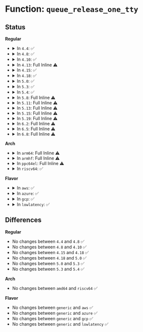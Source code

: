# Function: <code>queue_release_one_tty</code>

## Status
<b>Regular</b>
<ul>
<li>
<details>
<summary>In <code>4.4</code>: ✅</summary>

```c
void queue_release_one_tty(struct kref *kref);
```

**Collision:** Unique Static

**Inline:** No

**Transformation:** False

**Instances:**

```
In drivers/tty/tty_io.c (ffffffff814dfa40)
Location: drivers/tty/tty_io.c:1647
Inline: False
Direct callers:
  - drivers/tty/tty_io.c:__tty_hangup
  - drivers/tty/tty_io.c:proc_clear_tty
  - drivers/tty/tty_io.c:tty_vhangup_self
  - drivers/tty/tty_io.c:release_tty
  - drivers/tty/tty_io.c:release_tty
  - drivers/tty/tty_io.c:tty_open
  - drivers/tty/tty_io.c:tty_open
```
**Symbols:**

```
ffffffff814dfa40-ffffffff814dfa94: queue_release_one_tty (STB_LOCAL)
```
</details>
</li>
<li>
<details>
<summary>In <code>4.8</code>: ✅</summary>

```c
void queue_release_one_tty(struct kref *kref);
```

**Collision:** Unique Static

**Inline:** No

**Transformation:** False

**Instances:**

```
In drivers/tty/tty_io.c (ffffffff81530a00)
Location: drivers/tty/tty_io.c:1649
Inline: False
Direct callers:
  - drivers/tty/tty_io.c:tty_open
  - drivers/tty/tty_io.c:tty_open
  - drivers/tty/tty_io.c:release_tty
  - drivers/tty/tty_io.c:release_tty
  - drivers/tty/tty_io.c:tty_vhangup_self
  - drivers/tty/tty_io.c:__tty_hangup
  - drivers/tty/tty_io.c:__proc_set_tty
  - drivers/tty/tty_io.c:proc_clear_tty
```
**Symbols:**

```
ffffffff81530a00-ffffffff81530a54: queue_release_one_tty (STB_LOCAL)
```
</details>
</li>
<li>
<details>
<summary>In <code>4.10</code>: ✅</summary>

```c
void queue_release_one_tty(struct kref *kref);
```

**Collision:** Unique Static

**Inline:** No

**Transformation:** False

**Instances:**

```
In drivers/tty/tty_io.c (ffffffff8155d150)
Location: drivers/tty/tty_io.c:1649
Inline: False
Direct callers:
  - drivers/tty/tty_io.c:tty_open
  - drivers/tty/tty_io.c:tty_open
  - drivers/tty/tty_io.c:release_tty
  - drivers/tty/tty_io.c:release_tty
  - drivers/tty/tty_io.c:tty_vhangup_self
  - drivers/tty/tty_io.c:__tty_hangup
  - drivers/tty/tty_io.c:__proc_set_tty
  - drivers/tty/tty_io.c:proc_clear_tty
```
**Symbols:**

```
ffffffff8155d150-ffffffff8155d1a4: queue_release_one_tty (STB_LOCAL)
```
</details>
</li>
<li>
<details>
<summary>In <code>4.13</code>: Full Inline ⚠️</summary>

**Collision:** Unique Static

**Inline:** Full

**Transformation:** False

**Instances:**

```
In drivers/tty/tty_io.c (ffffffff81571e32)
Location: drivers/tty/tty_io.c:1417
Inline: True
Inline callers:
  - drivers/tty/tty_io.c:tty_kref_put
```
</details>
</li>
<li>
<details>
<summary>In <code>4.15</code>: ✅</summary>

```c
void queue_release_one_tty(struct kref *kref);
```

**Collision:** Unique Static

**Inline:** No

**Transformation:** False

**Instances:**

```
In drivers/tty/tty_io.c (ffffffff815d63a0)
Location: drivers/tty/tty_io.c:1435
Inline: False
Direct callers:
  - drivers/tty/tty_io.c:tty_open
  - drivers/tty/tty_io.c:tty_open
  - drivers/tty/tty_io.c:tty_open
  - drivers/tty/tty_io.c:tty_kopen
  - drivers/tty/tty_io.c:release_tty
  - drivers/tty/tty_io.c:release_tty
  - drivers/tty/tty_io.c:tty_vhangup_self
```
**Symbols:**

```
ffffffff815d63a0-ffffffff815d63f4: queue_release_one_tty (STB_LOCAL)
```
</details>
</li>
<li>
<details>
<summary>In <code>4.18</code>: ✅</summary>

```c
void queue_release_one_tty(struct kref *kref);
```

**Collision:** Unique Static

**Inline:** No

**Transformation:** False

**Instances:**

```
In drivers/tty/tty_io.c (ffffffff8160f3d0)
Location: drivers/tty/tty_io.c:1453
Inline: False
Direct callers:
  - drivers/tty/tty_io.c:tty_open
  - drivers/tty/tty_io.c:tty_open
  - drivers/tty/tty_io.c:tty_open
  - drivers/tty/tty_io.c:tty_kopen
  - drivers/tty/tty_io.c:release_tty
  - drivers/tty/tty_io.c:release_tty
  - drivers/tty/tty_io.c:tty_vhangup_self
```
**Symbols:**

```
ffffffff8160f3d0-ffffffff8160f424: queue_release_one_tty (STB_LOCAL)
```
</details>
</li>
<li>
<details>
<summary>In <code>5.0</code>: ✅</summary>

```c
void queue_release_one_tty(struct kref *kref);
```

**Collision:** Unique Static

**Inline:** No

**Transformation:** False

**Instances:**

```
In drivers/tty/tty_io.c (ffffffff8162c380)
Location: drivers/tty/tty_io.c:1465
Inline: False
Direct callers:
  - drivers/tty/tty_io.c:tty_open
  - drivers/tty/tty_io.c:tty_open
  - drivers/tty/tty_io.c:tty_open
  - drivers/tty/tty_io.c:tty_kopen
  - drivers/tty/tty_io.c:release_tty
  - drivers/tty/tty_io.c:release_tty
  - drivers/tty/tty_io.c:tty_vhangup_self
```
**Symbols:**

```
ffffffff8162c380-ffffffff8162c3d4: queue_release_one_tty (STB_LOCAL)
```
</details>
</li>
<li>
<details>
<summary>In <code>5.3</code>: ✅</summary>

```c
void queue_release_one_tty(struct kref *kref);
```

**Collision:** Unique Static

**Inline:** No

**Transformation:** False

**Instances:**

```
In drivers/tty/tty_io.c (ffffffff816602d0)
Location: drivers/tty/tty_io.c:1467
Inline: False
Direct callers:
  - drivers/tty/tty_io.c:tty_open
  - drivers/tty/tty_io.c:tty_open
  - drivers/tty/tty_io.c:tty_open
  - drivers/tty/tty_io.c:tty_kopen
  - drivers/tty/tty_io.c:release_tty
  - drivers/tty/tty_io.c:release_tty
  - drivers/tty/tty_io.c:tty_vhangup_self
```
**Symbols:**

```
ffffffff816602d0-ffffffff81660324: queue_release_one_tty (STB_LOCAL)
```
</details>
</li>
<li>
<details>
<summary>In <code>5.4</code>: ✅</summary>

```c
void queue_release_one_tty(struct kref *kref);
```

**Collision:** Unique Static

**Inline:** No

**Transformation:** False

**Instances:**

```
In drivers/tty/tty_io.c (ffffffff81682920)
Location: drivers/tty/tty_io.c:1467
Inline: False
Direct callers:
  - drivers/tty/tty_io.c:tty_open
  - drivers/tty/tty_io.c:tty_open
  - drivers/tty/tty_io.c:tty_open
  - drivers/tty/tty_io.c:tty_kopen
  - drivers/tty/tty_io.c:release_tty
  - drivers/tty/tty_io.c:release_tty
  - drivers/tty/tty_io.c:tty_vhangup_self
```
**Symbols:**

```
ffffffff81682920-ffffffff81682974: queue_release_one_tty (STB_LOCAL)
```
</details>
</li>
<li>
<details>
<summary>In <code>5.8</code>: Full Inline ⚠️</summary>

**Collision:** Unique Static

**Inline:** Full

**Transformation:** False

**Instances:**

```
In drivers/tty/tty_io.c (ffffffff81738262)
Location: drivers/tty/tty_io.c:1471
Inline: True
Inline callers:
  - drivers/tty/tty_io.c:tty_open
  - drivers/tty/tty_io.c:tty_open_by_driver
  - drivers/tty/tty_io.c:tty_open_by_driver
  - drivers/tty/tty_io.c:tty_kopen
  - drivers/tty/tty_io.c:release_tty
  - drivers/tty/tty_io.c:release_tty
  - drivers/tty/tty_io.c:tty_vhangup_self
```
</details>
</li>
<li>
<details>
<summary>In <code>5.11</code>: Full Inline ⚠️</summary>

**Collision:** Unique Static

**Inline:** Full

**Transformation:** False

**Instances:**

```
In drivers/tty/tty_io.c (ffffffff8175462d)
Location: drivers/tty/tty_io.c:1552
Inline: True
Inline callers:
  - drivers/tty/tty_io.c:tty_open
  - drivers/tty/tty_io.c:tty_open_by_driver
  - drivers/tty/tty_io.c:tty_open_by_driver
  - drivers/tty/tty_io.c:tty_kopen
  - drivers/tty/tty_io.c:release_tty
  - drivers/tty/tty_io.c:release_tty
  - drivers/tty/tty_io.c:tty_vhangup_self
```
</details>
</li>
<li>
<details>
<summary>In <code>5.13</code>: Full Inline ⚠️</summary>

**Collision:** Unique Static

**Inline:** Full

**Transformation:** False

**Instances:**

```
In drivers/tty/tty_io.c (ffffffff817382ea)
Location: drivers/tty/tty_io.c:1567
Inline: True
Inline callers:
  - drivers/tty/tty_io.c:tty_open
  - drivers/tty/tty_io.c:tty_open
  - drivers/tty/tty_io.c:tty_open
  - drivers/tty/tty_io.c:tty_kopen
  - drivers/tty/tty_io.c:release_tty
  - drivers/tty/tty_io.c:release_tty
  - drivers/tty/tty_io.c:tty_vhangup_self
```
</details>
</li>
<li>
<details>
<summary>In <code>5.15</code>: Full Inline ⚠️</summary>

**Collision:** Unique Static

**Inline:** Full

**Transformation:** False

**Instances:**

```
In drivers/tty/tty_io.c (ffffffff817b8d8a)
Location: drivers/tty/tty_io.c:1559
Inline: True
Inline callers:
  - drivers/tty/tty_io.c:tty_open
  - drivers/tty/tty_io.c:tty_open
  - drivers/tty/tty_io.c:tty_open
  - drivers/tty/tty_io.c:tty_kopen
  - drivers/tty/tty_io.c:release_tty
  - drivers/tty/tty_io.c:release_tty
  - drivers/tty/tty_io.c:tty_vhangup_self
```
</details>
</li>
<li>
<details>
<summary>In <code>5.19</code>: Full Inline ⚠️</summary>

**Collision:** Unique Static

**Inline:** Full

**Transformation:** False

**Instances:**

```
In drivers/tty/tty_io.c (ffffffff818f4d80)
Location: drivers/tty/tty_io.c:1549
Inline: True
Inline callers:
  - drivers/tty/tty_io.c:tty_open
  - drivers/tty/tty_io.c:tty_open
  - drivers/tty/tty_io.c:tty_open
  - drivers/tty/tty_io.c:tty_kopen
  - drivers/tty/tty_io.c:release_tty
  - drivers/tty/tty_io.c:release_tty
  - drivers/tty/tty_io.c:tty_vhangup_self
```
</details>
</li>
<li>
<details>
<summary>In <code>6.2</code>: Full Inline ⚠️</summary>

**Collision:** Unique Static

**Inline:** Full

**Transformation:** False

**Instances:**

```
In drivers/tty/tty_io.c (ffffffff81a4d39f)
Location: drivers/tty/tty_io.c:1544
Inline: True
Inline callers:
  - drivers/tty/tty_io.c:tty_open
  - drivers/tty/tty_io.c:tty_open
  - drivers/tty/tty_io.c:tty_open
  - drivers/tty/tty_io.c:tty_kopen
  - drivers/tty/tty_io.c:release_tty
  - drivers/tty/tty_io.c:release_tty
  - drivers/tty/tty_io.c:tty_vhangup_self
```
</details>
</li>
<li>
<details>
<summary>In <code>6.5</code>: Full Inline ⚠️</summary>

**Collision:** Unique Static

**Inline:** Full

**Transformation:** False

**Instances:**

```
In drivers/tty/tty_io.c (ffffffff81a9769d)
Location: drivers/tty/tty_io.c:1553
Inline: True
Inline callers:
  - drivers/tty/tty_io.c:tty_open
  - drivers/tty/tty_io.c:tty_open
  - drivers/tty/tty_io.c:tty_open
  - drivers/tty/tty_io.c:tty_kopen
  - drivers/tty/tty_io.c:release_tty
  - drivers/tty/tty_io.c:release_tty
  - drivers/tty/tty_io.c:tty_vhangup_self
```
</details>
</li>
<li>
<details>
<summary>In <code>6.8</code>: Full Inline ⚠️</summary>

**Collision:** Unique Static

**Inline:** Full

**Transformation:** False

**Instances:**

```
In drivers/tty/tty_io.c (ffffffff81aea0db)
Location: drivers/tty/tty_io.c:1551
Inline: True
Inline callers:
  - drivers/tty/tty_io.c:tty_open
  - drivers/tty/tty_io.c:tty_open
  - drivers/tty/tty_io.c:tty_open
  - drivers/tty/tty_io.c:tty_kopen
  - drivers/tty/tty_io.c:release_tty
  - drivers/tty/tty_io.c:release_tty
  - drivers/tty/tty_io.c:tty_vhangup_self
```
</details>
</li>
</ul>
<b>Arch</b>
<ul>
<li>
<details>
<summary>In <code>arm64</code>: Full Inline ⚠️</summary>

**Collision:** Unique Static

**Inline:** Full

**Transformation:** False

**Instances:**

```
In drivers/tty/tty_io.c (ffff80001084f308)
Location: drivers/tty/tty_io.c:1467
Inline: True
```
</details>
</li>
<li>
<details>
<summary>In <code>armhf</code>: Full Inline ⚠️</summary>

**Collision:** Unique Static

**Inline:** Full

**Transformation:** False

**Instances:**

```
In drivers/tty/tty_io.c (c095b600)
Location: drivers/tty/tty_io.c:1467
Inline: True
```
</details>
</li>
<li>
<details>
<summary>In <code>ppc64el</code>: Full Inline ⚠️</summary>

**Collision:** Unique Static

**Inline:** Full

**Transformation:** False

**Instances:**

```
In drivers/tty/tty_io.c (c0000000008ed9fc)
Location: drivers/tty/tty_io.c:1467
Inline: True
Inline callers:
  - drivers/tty/tty_io.c:tty_kref_put
```
</details>
</li>
<li>
<details>
<summary>In <code>riscv64</code>: ✅</summary>

```c
void queue_release_one_tty(struct kref *kref);
```

**Collision:** Unique Static

**Inline:** No

**Transformation:** False

**Instances:**

```
In drivers/tty/tty_io.c (ffffffe00052cecc)
Location: drivers/tty/tty_io.c:1467
Inline: False
Direct callers:
  - drivers/tty/tty_io.c:tty_open
  - drivers/tty/tty_io.c:tty_open
  - drivers/tty/tty_io.c:tty_open
  - drivers/tty/tty_io.c:tty_kopen
  - drivers/tty/tty_io.c:release_tty
  - drivers/tty/tty_io.c:release_tty
  - drivers/tty/tty_io.c:tty_vhangup_self
```
**Symbols:**

```
ffffffe00052cecc-ffffffe00052cf24: queue_release_one_tty (STB_LOCAL)
```
</details>
</li>
</ul>
<b>Flavor</b>
<ul>
<li>
<details>
<summary>In <code>aws</code>: ✅</summary>

```c
void queue_release_one_tty(struct kref *kref);
```

**Collision:** Unique Static

**Inline:** No

**Transformation:** False

**Instances:**

```
In drivers/tty/tty_io.c (ffffffff816483a0)
Location: drivers/tty/tty_io.c:1467
Inline: False
Direct callers:
  - drivers/tty/tty_io.c:tty_open
  - drivers/tty/tty_io.c:tty_open
  - drivers/tty/tty_io.c:tty_open
  - drivers/tty/tty_io.c:tty_kopen
  - drivers/tty/tty_io.c:release_tty
  - drivers/tty/tty_io.c:release_tty
  - drivers/tty/tty_io.c:tty_vhangup_self
```
**Symbols:**

```
ffffffff816483a0-ffffffff816483f4: queue_release_one_tty (STB_LOCAL)
```
</details>
</li>
<li>
<details>
<summary>In <code>azure</code>: ✅</summary>

```c
void queue_release_one_tty(struct kref *kref);
```

**Collision:** Unique Static

**Inline:** No

**Transformation:** False

**Instances:**

```
In drivers/tty/tty_io.c (ffffffff81628800)
Location: drivers/tty/tty_io.c:1467
Inline: False
Direct callers:
  - drivers/tty/tty_io.c:tty_open
  - drivers/tty/tty_io.c:tty_open
  - drivers/tty/tty_io.c:tty_open
  - drivers/tty/tty_io.c:tty_kopen
  - drivers/tty/tty_io.c:release_tty
  - drivers/tty/tty_io.c:release_tty
  - drivers/tty/tty_io.c:tty_vhangup_self
```
**Symbols:**

```
ffffffff81628800-ffffffff81628854: queue_release_one_tty (STB_LOCAL)
```
</details>
</li>
<li>
<details>
<summary>In <code>gcp</code>: ✅</summary>

```c
void queue_release_one_tty(struct kref *kref);
```

**Collision:** Unique Static

**Inline:** No

**Transformation:** False

**Instances:**

```
In drivers/tty/tty_io.c (ffffffff81676760)
Location: drivers/tty/tty_io.c:1467
Inline: False
Direct callers:
  - drivers/tty/tty_io.c:tty_open
  - drivers/tty/tty_io.c:tty_open
  - drivers/tty/tty_io.c:tty_open
  - drivers/tty/tty_io.c:tty_kopen
  - drivers/tty/tty_io.c:release_tty
  - drivers/tty/tty_io.c:release_tty
  - drivers/tty/tty_io.c:tty_vhangup_self
```
**Symbols:**

```
ffffffff81676760-ffffffff816767b4: queue_release_one_tty (STB_LOCAL)
```
</details>
</li>
<li>
<details>
<summary>In <code>lowlatency</code>: ✅</summary>

```c
void queue_release_one_tty(struct kref *kref);
```

**Collision:** Unique Static

**Inline:** No

**Transformation:** False

**Instances:**

```
In drivers/tty/tty_io.c (ffffffff81690e80)
Location: drivers/tty/tty_io.c:1467
Inline: False
Direct callers:
  - drivers/tty/tty_io.c:tty_open
  - drivers/tty/tty_io.c:tty_open
  - drivers/tty/tty_io.c:tty_open
  - drivers/tty/tty_io.c:tty_kopen
  - drivers/tty/tty_io.c:release_tty
  - drivers/tty/tty_io.c:release_tty
  - drivers/tty/tty_io.c:tty_vhangup_self
```
**Symbols:**

```
ffffffff81690e80-ffffffff81690ed4: queue_release_one_tty (STB_LOCAL)
```
</details>
</li>
</ul>

## Differences
<b>Regular</b>
<ul>
<li>
No changes between <code>4.4</code> and <code>4.8</code> ✅
</li>
<li>
No changes between <code>4.8</code> and <code>4.10</code> ✅
</li>
<li>
No changes between <code>4.15</code> and <code>4.18</code> ✅
</li>
<li>
No changes between <code>4.18</code> and <code>5.0</code> ✅
</li>
<li>
No changes between <code>5.0</code> and <code>5.3</code> ✅
</li>
<li>
No changes between <code>5.3</code> and <code>5.4</code> ✅
</li>
</ul>
<b>Arch</b>
<ul>
<li>
No changes between <code>amd64</code> and <code>riscv64</code> ✅
</li>
</ul>
<b>Flavor</b>
<ul>
<li>
No changes between <code>generic</code> and <code>aws</code> ✅
</li>
<li>
No changes between <code>generic</code> and <code>azure</code> ✅
</li>
<li>
No changes between <code>generic</code> and <code>gcp</code> ✅
</li>
<li>
No changes between <code>generic</code> and <code>lowlatency</code> ✅
</li>
</ul>

